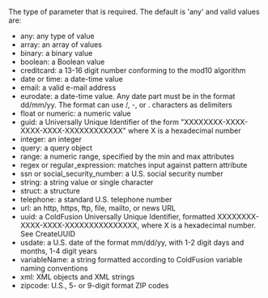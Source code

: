 The type of parameter that is required. The default is 'any' and valid values are:

- any: any type of value
- array: an array of values
- binary: a binary value
- boolean: a Boolean value
- creditcard: a 13-16 digit number conforming to the mod10 algorithm
- date or time: a date-time value
- email: a valid e-mail address
- eurodate: a date-time value. Any date part must be in the format dd/mm/yy. The format can use /, -, or . characters as delimiters
- float or numeric: a numeric value
- guid: a Universally Unique Identifier of the form "XXXXXXXX-XXXX-XXXX-XXXX-XXXXXXXXXXXX" where X is a hexadecimal number
- integer: an integer
- query: a query object
- range: a numeric range, specified by the min and max attributes
- regex or regular_expression: matches input against pattern attribute
- ssn or social_security_number: a U.S. social security number
- string: a string value or single character
- struct: a structure
- telephone: a standard U.S. telephone number
- url: an http, https, ftp, file, mailto, or news URL
- uuid: a ColdFusion Universally Unique Identifier, formatted XXXXXXXX-XXXX-XXXX-XXXXXXXXXXXXXXX, where X is a hexadecimal number. See CreateUUID
- usdate: a U.S. date of the format mm/dd/yy, with 1-2 digit days and months, 1-4 digit years
- variableName: a string formatted according to ColdFusion variable naming conventions
- xml: XML objects and XML strings
- zipcode: U.S., 5- or 9-digit format ZIP codes
